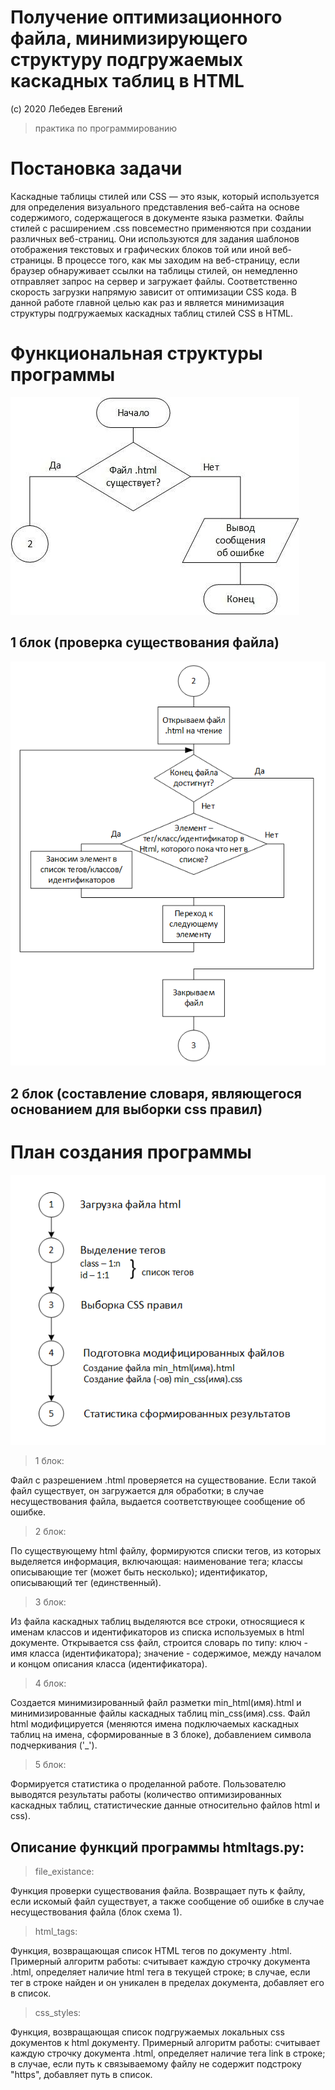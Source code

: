 # Получение оптимизационного файла, минимизирующего структуру подгружаемых каскадных таблиц в HTML
(с) 2020 Лебедев Евгений

> практика по программированию

# Постановка задачи
Каскадные таблицы стилей или CSS — это язык, который используется для определения визуального представления веб-сайта на основе содержимого, содержащегося в документе языка разметки. Файлы стилей с расширением .css повсеместно применяются при создании различных веб-страниц. Они используются для задания шаблонов отображения текстовых и графических блоков той или иной веб-страницы. В процессе того, как мы заходим на веб-страницу, если браузер обнаруживает ссылки на таблицы стилей, он немедленно отправляет запрос на сервер и загружает файлы. Соответственно скорость загрузки напрямую зависит от оптимизации CSS кода. В данной работе главной целью как раз и является минимизация структуры подгружаемых каскадных таблиц стилей CSS в HTML.

# Функциональная структуры программы

![Блок схема 1](img001.jpg)

## 1 блок (проверка существования файла)

![Блок схема 2](img002.png)

## 2 блок (составление словаря, являющегося основанием для выборки css правил)

# План создания программы

![План создания программы](plan.png)

> 1 блок:

Файл с разрешением .html проверяется на существование. Если такой файл существует, он загружается для обработки; в случае несуществования файла, выдается соответствующее сообщение об ошибке.

> 2 блок:

По существующему html файлу, формируются списки тегов, из которых выделяется информация, включающая: наименование тега; классы описывающие тег (может быть несколько); идентификатор, описывающий тег (единственный).

> 3 блок:

Из файла каскадных таблиц выделяются все строки, относящиеся к именам классов и идентификаторов из списка используемых в html документе. Открывается css файл, строится словарь по типу: ключ - имя класса (идентификатора); значение - содержимое, между началом и концом описания класса (идентификатора).

> 4 блок:

Создается минимизированный файл разметки min_html(имя).html и минимизированные файлы каскадных таблиц min_css(имя).css. Файл html модифицируется (меняются имена подключаемых каскадных таблиц на имена, сформированные в 3 блоке), добавлением символа подчеркивания ('_').

> 5 блок:

Формируется статистика о проделанной работе. Пользователю выводятся результаты работы (количество оптимизированных каскадных таблиц, статистические данные относительно файлов html и css).

## Описание функций программы htmltags.py:

> file_existance:

Функция проверки существования файла. Возвращает путь к файлу, если искомый файл существует, а также сообщение об ошибке в случае несуществования файла (блок схема 1).

> html_tags:

Функция, возвращающая список HTML тегов по документу .html. Примерный алгоритм работы: считывает каждую строчку документа .html, определяет наличие html тега в текущей строке; в случае, если тег в строке найден и он уникален в пределах документа, добавляет его в список.

> css_styles:

Функция, возвращающая список подгружаемых локальных css документов к html документу. Примерный алгоритм работы: считывает каждую строчку документа .html, определяет наличие тега link в строке; в случае, если путь к связываемому файлу не содержит подстроку "https", добавляет путь в список.
